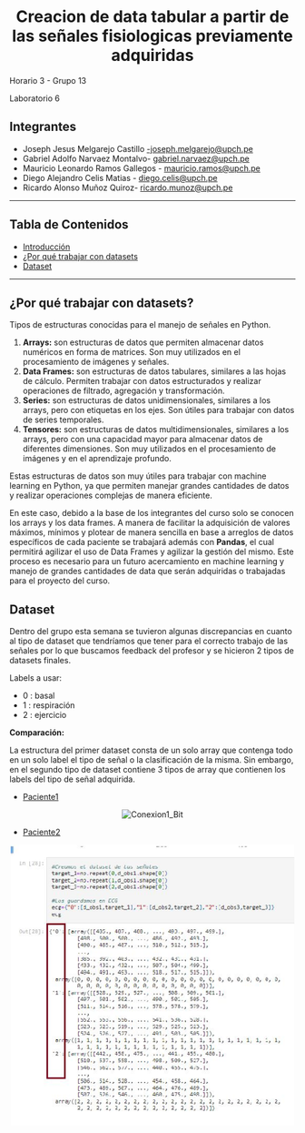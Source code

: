 <h1 align="center"> Creacion de data tabular a partir de las señales fisiologicas previamente adquiridas </h1>
Horario 3 - Grupo 13 

Laboratorio 6 

## Integrantes

* Joseph Jesus Melgarejo Castillo -joseph.melgarejo@upch.pe
* Gabriel Adolfo Narvaez Montalvo- gabriel.narvaez@upch.pe
* Mauricio Leonardo Ramos Gallegos -  mauricio.ramos@upch.pe
* Diego Alejandro Celis Matias - diego.celis@upch.pe 
* Ricardo Alonso Muñoz Quiroz- ricardo.munoz@upch.pe
---
## Tabla de Contenidos
* [Introducción](#introducción)
* [¿Por qué trabajar con datasets](#¿Por-qué-trabajar-con-datasets?)
* [Dataset](#Dataset)
---     

## ¿Por qué trabajar con datasets?
Tipos de estructuras conocidas para el manejo de señales en Python.

1. **Arrays:** son estructuras de datos que permiten almacenar datos numéricos en forma de matrices. Son muy utilizados en el procesamiento de imágenes y señales.
2. **Data Frames:** son estructuras de datos tabulares, similares a las hojas de cálculo. Permiten trabajar con datos estructurados y realizar operaciones de filtrado, agregación y transformación.
3. **Series:** son estructuras de datos unidimensionales, similares a los arrays, pero con etiquetas en los ejes. Son útiles para trabajar con datos de series temporales.
4. **Tensores:** son estructuras de datos multidimensionales, similares a los arrays, pero con una capacidad mayor para almacenar datos de diferentes dimensiones. Son muy utilizados en el procesamiento de imágenes y en el aprendizaje profundo.

Estas estructuras de datos son muy útiles para trabajar con machine learning en Python, ya que permiten manejar grandes cantidades de datos y realizar operaciones complejas de manera eficiente.

En este caso, debido a la base de los integrantes del curso solo se conocen los arrays y los data frames. A manera de facilitar la adquisición de valores máximos, mínimos y plotear de manera sencilla en base a arreglos de datos específicos de cada paciente se trabajará además con **Pandas**, el cual permitirá agilizar el uso de Data Frames y agilizar la gestión del mismo. Este proceso es necesario para un futuro acercamiento en machine learning y manejo de grandes cantidades de data que serán adquiridas o trabajadas para el proyecto del curso.

## Dataset
Dentro del grupo esta semana se tuvieron algunas discrepancias en cuanto al tipo de dataset que tendríamos que tener para el correcto trabajo de las señales por lo que buscamos feedback del profesor y se hicieron 2 tipos de datasets finales. 

Labels  a usar: 

- 0 : basal
- 1 : respiración
- 2 :  ejercicio

**********************Comparación:**********************

La estructura del primer dataset consta de un solo array que contenga todo en un solo label el tipo de señal o la clasificación de la misma. Sin embargo, en el segundo tipo de dataset contiene 3 tipos de array que contienen los labels del tipo de señal adquirida.

* [Paciente1](https://github.com/JosephJesus24/GrupoSe-ales/blob/1ef70b85704a4b0131ad54f3e17c52475e21076d/ISB/6.%20Data%20Tabular%20ECG/Data%20tabular%20ECG%20-%20Paciente%201%20(Ricardo).ipynb)
<div align="center">
<img src="Imagenes/DabaseRicardoMu%C3%B1oz.JPG" alt="Conexion1_Bit" width="500"> 
</div>


* [Paciente2](https://github.com/JosephJesus24/GrupoSe-ales/blob/1ef70b85704a4b0131ad54f3e17c52475e21076d/ISB/6.%20Data%20Tabular%20ECG/Data%20tabular%20ECG%20-%20Paciente%202%20(Diego).ipynb)

<div align="center">
<img src="Imagenes/DabaseCelis.JPG" alt="Conexion1_Bit" width="500"> 
</div>



